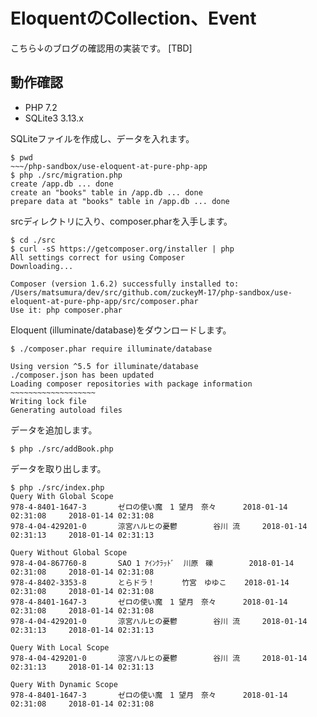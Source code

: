 # EloquentのCollection、Event

こちら↓のブログの確認用の実装です。
[TBD]

## 動作確認

- PHP 7.2
- SQLite3 3.13.x

SQLiteファイルを作成し、データを入れます。

```
$ pwd
~~~/php-sandbox/use-eloquent-at-pure-php-app
$ php ./src/migration.php
create /app.db ... done
create an "books" table in /app.db ... done
prepare data at "books" table in /app.db ... done
```

srcディレクトリに入り、composer.pharを入手します。

```
$ cd ./src
$ curl -sS https://getcomposer.org/installer | php
All settings correct for using Composer
Downloading...

Composer (version 1.6.2) successfully installed to: /Users/matsumura/dev/src/github.com/zuckeyM-17/php-sandbox/use-eloquent-at-pure-php-app/src/composer.phar
Use it: php composer.phar
```

Eloquent (illuminate/database)をダウンロードします。
```
$ ./composer.phar require illuminate/database

Using version ^5.5 for illuminate/database
./composer.json has been updated
Loading composer repositories with package information
~~~~~~~~~~~~~~~~~~~
Writing lock file
Generating autoload files
```

データを追加します。
```
$ php ./src/addBook.php
```

データを取り出します。

```
$ php ./src/index.php
Query With Global Scope
978-4-8401-1647-3       ゼロの使い魔　1 望月　奈々      2018-01-14 02:31:08     2018-01-14 02:31:08
978-4-04-429201-0       涼宮ハルヒの憂鬱        谷川 流     2018-01-14 02:31:13     2018-01-14 02:31:13

Query Without Global Scope
978-4-04-867760-8       SAO 1 ｱｲﾝｸﾗｯﾄﾞ  川原　礫        2018-01-14 02:31:08     2018-01-14 02:31:08
978-4-8402-3353-8       とらドラ！      竹宮　ゆゆこ    2018-01-14 02:31:08     2018-01-14 02:31:08
978-4-8401-1647-3       ゼロの使い魔　1 望月　奈々      2018-01-14 02:31:08     2018-01-14 02:31:08
978-4-04-429201-0       涼宮ハルヒの憂鬱        谷川 流     2018-01-14 02:31:13     2018-01-14 02:31:13

Query With Local Scope
978-4-04-429201-0       涼宮ハルヒの憂鬱        谷川 流     2018-01-14 02:31:13     2018-01-14 02:31:13

Query With Dynamic Scope
978-4-8401-1647-3       ゼロの使い魔　1 望月　奈々      2018-01-14 02:31:08     2018-01-14 02:31:08
```
